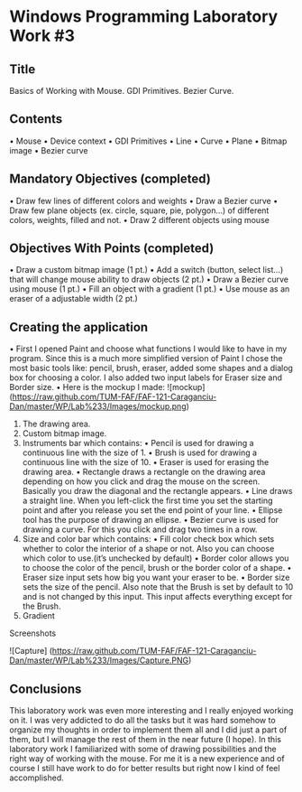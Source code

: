 Windows Programming Laboratory Work #3
======================================

Title
-----
Basics of Working with Mouse. GDI Primitives. Bezier Curve.

Contents
--------
•	Mouse
•	Device context
•	GDI Primitives
•	Line
•	Curve
•	Plane
•	Bitmap image
•	Bezier curve

Mandatory Objectives (completed)
--------------------------------
•	Draw few lines of different colors and weights
•	Draw a Bezier curve
•	Draw few plane objects (ex. circle, square, pie, polygon...) of different colors, weights, filled and not.
•	Draw 2 different objects using mouse

Objectives With Points (completed)
----------------------------------
•	Draw a custom bitmap image (1 pt.)
•	Add a switch (button, select list...) that will change mouse ability to draw objects (2 pt.)
•	Draw a Bezier curve using mouse (1 pt.)
•	Fill an object with a gradient (1 pt.)
•	Use mouse as an eraser of a adjustable width (2 pt.)

Creating the application
--------------------------
•	First I opened Paint and choose what functions I would like to have in my program. Since this is a much        more simplified version of Paint I chose the most basic tools like: pencil, brush, eraser, added some shapes and a dialog box for choosing a color. I also added two input labels for Eraser size and Border size.
•	Here is the mockup I made:
![mockup] (https://raw.github.com/TUM-FAF/FAF-121-Caraganciu-Dan/master/WP/Lab%233/Images/mockup.png)

1.	The drawing area.
2.	Custom bitmap image.
3.	Instruments bar which contains:
•	Pencil is used for drawing a continuous line with the size of 1.
•	Brush is used for drawing a continuous line with the size of 10.
•	Eraser is used for erasing the drawing area.
•	Rectangle draws a rectangle on the drawing area depending on how you click and drag the mouse on the screen. Basically you draw the diagonal and the rectangle appears. 
•	Line draws a straight line. When you left-click the first time you set the starting point and after you release you set the end point of your line.
•	Ellipse tool has the purpose of drawing an ellipse.
•	Bezier curve is used for drawing a curve. For this you click and drag two times in a row.
4.	Size and color bar which contains:
•	Fill color check box which sets whether to color the interior of a shape or not. Also you can choose which color to use.(it’s unchecked by default)
•	Border color allows you to choose the color of the pencil, brush or the border color of a shape.
•	Eraser size input sets how big you want your eraser to be.
•	Border size sets the size of the pencil. Also note that the Brush is set by default to 10 and is not changed by this input. This input affects everything except for the Brush.  
5.	Gradient


Screenshots

![Capture] (https://raw.github.com/TUM-FAF/FAF-121-Caraganciu-Dan/master/WP/Lab%233/Images/Capture.PNG)

Conclusions
--------------------------
This laboratory work was even more interesting and I really enjoyed working on it. I was very addicted to do all the tasks but it was hard somehow to organize my thoughts in order to implement them all and I did just a part of them, but I will manage the rest of them in the near future (I hope).         In this laboratory work I familiarized with some of drawing possibilities and the right way of working with the mouse. For me it is a new experience and of course I still have work to do for better results but right now I kind of feel accomplished. 
